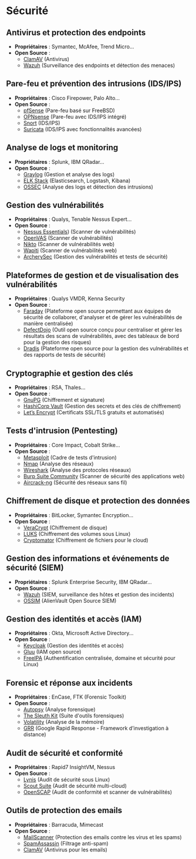 # Sécurité

## Antivirus et protection des endpoints
- **Propriétaires** : Symantec, McAfee, Trend Micro...
- **Open Source** :
  - [ClamAV](https://www.clamav.net/) (Antivirus)
  - [Wazuh](https://wazuh.com/) (Surveillance des endpoints et détection des menaces)

## Pare-feu et prévention des intrusions (IDS/IPS)
- **Propriétaires** : Cisco Firepower, Palo Alto...
- **Open Source** :
  - [pfSense](https://www.pfsense.org/) (Pare-feu basé sur FreeBSD)
  - [OPNsense](https://opnsense.org/) (Pare-feu avec IDS/IPS intégré)
  - [Snort](https://www.snort.org/) (IDS/IPS)
  - [Suricata](https://suricata.io/) (IDS/IPS avec fonctionnalités avancées)

## Analyse de logs et monitoring
- **Propriétaires** : Splunk, IBM QRadar...
- **Open Source** :
  - [Graylog](https://www.graylog.org/) (Gestion et analyse des logs)
  - [ELK Stack](https://www.elastic.co/elk-stack) (Elasticsearch, Logstash, Kibana)
  - [OSSEC](https://www.ossec.net/) (Analyse des logs et détection des intrusions)

## Gestion des vulnérabilités
- **Propriétaires** : Qualys, Tenable Nessus Expert...
- **Open Source** :
  - [Nessus Essentials](https://fr.tenable.com/products/nessus/nessus-essentials)) (Scanner de vulnérabilités)
  - [OpenVAS](https://www.openvas.org/) (Scanner de vulnérabilités)
  - [Nikto](https://cirt.net/Nikto2) (Scanner de vulnérabilités web)
  - [Wapiti](http://wapiti.sourceforge.net/) (Scanner de vulnérabilités web)
  - [ArcherySec](https://archerysec.github.io/archerysec/) (Gestion des vulnérabilités et tests de sécurité)
 
    
## Plateformes de gestion et de visualisation des vulnérabilités
- **Propriétaires** : Qualys VMDR, Kenna Security
- **Open Source** :
  - [Faraday](https://faradaysec.com/) (Plateforme open source permettant aux équipes de sécurité de collaborer, d'analyser et de gérer les vulnérabilités de manière centralisée)
  - [DefectDojo](https://www.defectdojo.org/) (Outil open source conçu pour centraliser et gérer les résultats des scans de vulnérabilités, avec des tableaux de bord pour la gestion des risques)
  - [Dradis](https://dradisframework.com/) (Plateforme open source pour la gestion des vulnérabilités et des rapports de tests de sécurité)

## Cryptographie et gestion des clés
- **Propriétaires** : RSA, Thales...
- **Open Source** :
  - [GnuPG](https://gnupg.org/) (Chiffrement et signature)
  - [HashiCorp Vault](https://www.vaultproject.io/) (Gestion des secrets et des clés de chiffrement)
  - [Let’s Encrypt](https://letsencrypt.org/) (Certificats SSL/TLS gratuits et automatisés)

## Tests d'intrusion (Pentesting)
- **Propriétaires** : Core Impact, Cobalt Strike...
- **Open Source** :
  - [Metasploit](https://www.metasploit.com/) (Cadre de tests d'intrusion)
  - [Nmap](https://nmap.org/) (Analyse des réseaux)
  - [Wireshark](https://www.wireshark.org/) (Analyse des protocoles réseaux)
  - [Burp Suite Community](https://portswigger.net/burp/community) (Scanner de sécurité des applications web)
  - [Aircrack-ng](https://www.aircrack-ng.org/) (Sécurité des réseaux sans fil)

## Chiffrement de disque et protection des données
- **Propriétaires** : BitLocker, Symantec Encryption...
- **Open Source** :
  - [VeraCrypt](https://www.veracrypt.fr/) (Chiffrement de disque)
  - [LUKS](https://gitlab.com/cryptsetup/cryptsetup) (Chiffrement des volumes sous Linux)
  - [Cryptomator](https://cryptomator.org/) (Chiffrement de fichiers pour le cloud)

## Gestion des informations et événements de sécurité (SIEM)
- **Propriétaires** : Splunk Enterprise Security, IBM QRadar...
- **Open Source** :
  - [Wazuh](https://wazuh.com/) (SIEM, surveillance des hôtes et gestion des incidents)
  - [OSSIM](https://cybersecurity.att.com/products/ossim) (AlienVault Open Source SIEM)

## Gestion des identités et accès (IAM)
- **Propriétaires** : Okta, Microsoft Active Directory...
- **Open Source** :
  - [Keycloak](https://www.keycloak.org/) (Gestion des identités et accès)
  - [Gluu](https://www.gluu.org/) (IAM open source)
  - [FreeIPA](https://www.freeipa.org/) (Authentification centralisée, domaine et sécurité pour Linux)

## Forensic et réponse aux incidents
- **Propriétaires** : EnCase, FTK (Forensic Toolkit)
- **Open Source** :
  - [Autopsy](https://www.sleuthkit.org/autopsy/) (Analyse forensique)
  - [The Sleuth Kit](https://www.sleuthkit.org/) (Suite d'outils forensiques)
  - [Volatility](https://www.volatilityfoundation.org/) (Analyse de la mémoire)
  - [GRR](https://grr.dev/) (Google Rapid Response - Framework d’investigation à distance)

## Audit de sécurité et conformité
- **Propriétaires** : Rapid7 InsightVM, Nessus
- **Open Source** :
  - [Lynis](https://cisofy.com/lynis/) (Audit de sécurité sous Linux)
  - [Scout Suite](https://github.com/nccgroup/ScoutSuite) (Audit de sécurité multi-cloud)
  - [OpenSCAP](https://www.open-scap.org/) (Audit de conformité et scanner de vulnérabilités)

## Outils de protection des emails
- **Propriétaires** : Barracuda, Mimecast
- **Open Source** :
  - [MailScanner](https://www.mailscanner.info/) (Protection des emails contre les virus et les spams)
  - [SpamAssassin](https://spamassassin.apache.org/) (Filtrage anti-spam)
  - [ClamAV](https://www.clamav.net/) (Antivirus pour les emails)

